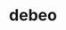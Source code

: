 ---
title: debeo
ch: [r]
meaning: to owe, ought
pos: verb
inf: debēre
secondppstem: deb
infend: ere
thirdpp: debui
fourthpp: debitus
conjugation: second
derivative: debt, debit
---